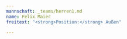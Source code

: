 ```yaml
---
mannschaft: _teams/herren1.md
name: Felix Maier
freitext: "<strong>Position:</strong> Außen"

---
```

